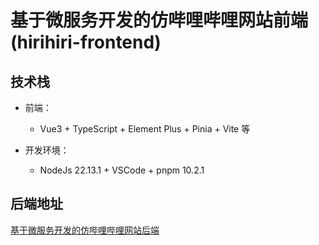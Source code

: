 # 基于微服务开发的仿哔哩哔哩网站前端(hirihiri-frontend)

## 技术栈

- 前端：
    - Vue3 + TypeScript + Element Plus + Pinia + Vite 等

- 开发环境：
    - NodeJs 22.13.1 + VSCode + pnpm 10.2.1
## 后端地址

[基于微服务开发的仿哔哩哔哩网站后端](https://github.com/inory121/food-trace-backend)
